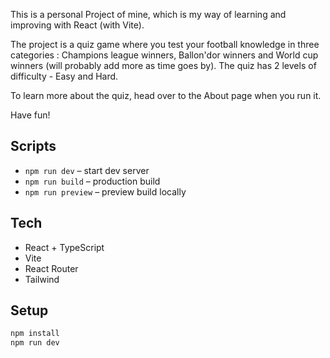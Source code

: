This is a personal Project of mine, which is my way of learning and improving with React (with Vite).


The project is a quiz game where you test your football knowledge in three categories : Champions league winners, Ballon'dor winners and World cup winners (will probably add more as time goes by). The quiz has 2 levels of difficulty - Easy and Hard.

To learn more about the quiz, head over to the About page when you run it.

Have fun!

## Scripts
- `npm run dev` – start dev server
- `npm run build` – production build
- `npm run preview` – preview build locally

## Tech
- React + TypeScript
- Vite
- React Router
- Tailwind

## Setup
```bash
npm install
npm run dev